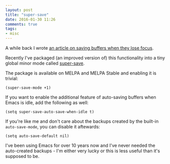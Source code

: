 ```yaml
---
layout: post
title: "super-save"
date: 2016-01-30 11:26
comments: true
tags:
- misc
---
```


A while back I wrote
[an article on saving buffers when they lose focus](http://batsov.com/articles/2012/03/08/emacs-tip-number-5-save-buffers-automatically-on-buffer-or-window-switch/).

Recently I've packaged (an improved version of) this functionality
into a tiny global minor mode called
[super-save](https://github.com/bbatsov/super-save).

The package is available on MELPA and MELPA Stable and enabling it is trivial:

``` elisp
(super-save-mode +1)
```

If you want to enable the additional feature of auto-saving buffers
when Emacs is idle, add the following as well:

``` elisp
(setq super-save-auto-save-when-idle t)
```

If you're like me and don't care about the backups created by the
built-in `auto-save-mode`, you can disable it aftewards:

``` elisp
(setq auto-save-default nil)
```

I've been using Emacs for over 10 years
now and I've never needed the auto-created backups - I'm either very
lucky or this is less useful than it's supposed to be.
